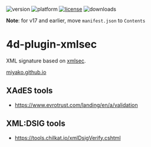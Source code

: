 ![version](https://img.shields.io/badge/version-17%2B-3E8B93)
![platform](https://img.shields.io/static/v1?label=platform&message=mac-intel%20|%20mac-arm%20|%20win-64&color=blue)
[![license](https://img.shields.io/github/license/miyako/4d-plugin-xmlsec)](LICENSE)
![downloads](https://img.shields.io/github/downloads/miyako/4d-plugin-xmlsec/total)

**Note**: for v17 and earlier, move `manifest.json` to `Contents`

# 4d-plugin-xmlsec
XML signature based on [xmlsec](https://www.aleksey.com/xmlsec/).

[miyako.github.io](https://miyako.github.io/2021/05/31/4d-plugin-xmlsec.html)

 ## XAdES tools
 
 * https://www.evrotrust.com/landing/en/a/validation

## XML:DSIG tools

* https://tools.chilkat.io/xmlDsigVerify.cshtml
